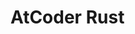 # AtCoder Rust

<!-- [![Crates.io][crates-badge]][crates-url]
[![Github pages][gh-pages-badge]][gh-pages-url]
[![MIT licensed][mit-badge]][mit-url] -->
<!-- [![Build Status][actions-badge]][actions-url] -->
<!-- 
[crates-badge]: https://img.shields.io/crates/v/project_template.svg
[crates-url]: https://crates.io/crates/project_template
[gh-pages-badge]: https://github.com/kagemeka/rust_project_template/actions/workflows/pages/pages-build-deployment/badge.svg
[gh-pages-url]: https://kagemeka.github.io/rust_project_template
[mit-badge]: https://img.shields.io/badge/license-MIT-blue.svg
[mit-url]: https://github.com/kagemeka/rust_project_template/blob/main/LICENSE
[docs-url]: https://docs.rs/project_template -->
<!-- [actions-badge]:
[actions-url]:  -->


<!-- ## Documentation -->
<!-- see [API document][docs-url] -->
